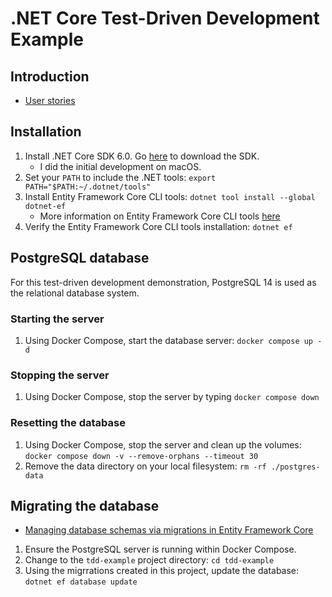 # .NET Core Test-Driven Development Example

## Introduction



- [User stories](./user-stories.md)


## Installation

1. Install .NET Core SDK 6.0. Go [here](https://dotnet.microsoft.com/en-us/download/dotnet/6.0) to download the SDK.
    - I did the initial development on macOS. 
1. Set your `PATH` to include the .NET tools: `export PATH="$PATH:~/.dotnet/tools"`
1. Install Entity Framework Core CLI tools: `dotnet tool install --global dotnet-ef`
    - More information on Entity Framework Core CLI tools [here](https://docs.microsoft.com/en-us/ef/core/cli/dotnet)
1. Verify the Entity Framework Core CLI tools installation: `dotnet ef` 


## PostgreSQL database

For this test-driven development demonstration, PostgreSQL 14 is used as the relational database system. 


### Starting the server

1. Using Docker Compose, start the database server: `docker compose up -d`

### Stopping the server

1. Using Docker Compose, stop the server by typing `docker compose down`

### Resetting the database

1. Using Docker Compose, stop the server and clean up the volumes: `docker compose down -v --remove-orphans --timeout 30`
1. Remove the data directory on your local filesystem: `rm -rf ./postgres-data`


## Migrating the database

- [Managing database schemas via migrations in Entity Framework Core](https://docs.microsoft.com/en-us/ef/core/managing-schemas/migrations/?tabs=dotnet-core-cli)

1. Ensure the PostgreSQL server is running within Docker Compose.
1. Change to the `tdd-example` project directory: `cd tdd-example`
1. Using the migrrations created in this project, update the database: `dotnet ef database update`
